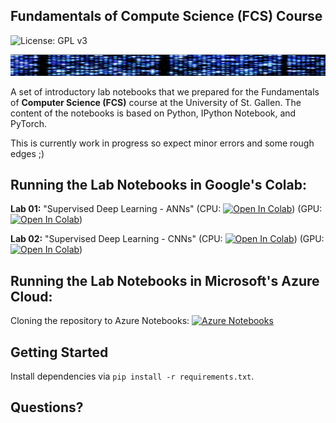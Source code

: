## Fundamentals of Compute Science (FCS) Course

![License: GPL v3](https://img.shields.io/badge/License-GPLv3-blue.svg)

![Course Banner](https://github.com/GitiHubi/courseFCS/blob/master/banner.png)

A set of introductory lab notebooks that we prepared for the Fundamentals of **Computer Science (FCS)** course at the University of St. Gallen. The content of the notebooks is based on Python, IPython Notebook, and PyTorch.

This is currently work in progress so expect minor errors and some rough edges ;)

## Running the Lab Notebooks in Google's Colab:

**Lab 01:** "Supervised Deep Learning - ANNs" (CPU: [![Open In Colab](https://colab.research.google.com/assets/colab-badge.svg)](https://colab.research.google.com/github/GitiHubi/courseFCS/blob/master/lab_01/fcs_colab_01.ipynb)) (GPU: [![Open In Colab](https://colab.research.google.com/assets/colab-badge.svg)](https://colab.research.google.com/github/GitiHubi/courseFCS/blob/master/lab_01/fcs_colab_01_gpu.ipynb))

**Lab 02:** "Supervised Deep Learning - CNNs" (CPU: [![Open In Colab](https://colab.research.google.com/assets/colab-badge.svg)](https://colab.research.google.com/github/GitiHubi/courseFCS/blob/master/lab_02/fcs_colab_02.ipynb)) (GPU: [![Open In Colab](https://colab.research.google.com/assets/colab-badge.svg)](https://colab.research.google.com/github/GitiHubi/courseFCS/blob/master/lab_02/fcs_colab_02_gpu.ipynb))

## Running the Lab Notebooks in Microsoft's Azure Cloud:

Cloning the repository to Azure Notebooks: [![Azure Notebooks](https://notebooks.azure.com/launch.png)](https://notebooks.azure.com/import/gh/GitiHubi/courseFCS)

## Getting Started

Install dependencies via `pip install -r requirements.txt`.

## Questions?
